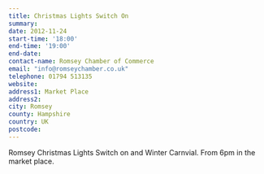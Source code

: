 ```yaml
---
title: Christmas Lights Switch On
summary: 
date: 2012-11-24
start-time: '18:00'
end-time: '19:00'
end-date: 
contact-name: Romsey Chamber of Commerce
email: "info@romseychamber.co.uk"
telephone: 01794 513135
website: 
address1: Market Place
address2: 
city: Romsey
county: Hampshire
country: UK
postcode: 
---
```

Romsey Christmas Lights Switch on and Winter Carnvial. From 6pm in the market place.

